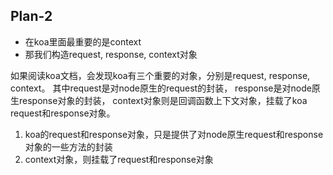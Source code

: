 ## Plan-2
- 在koa里面最重要的是context
- 那我们构造request, response, context对象

如果阅读koa文档，会发现koa有三个重要的对象，分别是request, response, context。
其中request是对node原生的request的封装，
response是对node原生response对象的封装，
context对象则是回调函数上下文对象，挂载了koa request和response对象。

1. koa的request和response对象，只是提供了对node原生request和response对象的一些方法的封装
2. context对象，则挂载了request和response对象


